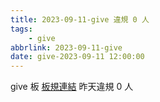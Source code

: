 ```yaml
---
title: 2023-09-11-give 違規 0 人
tags:
    - give
abbrlink: 2023-09-11-give
date: give-2023-09-11 12:00:00
---
```

give 板 [板規連結](https://www.ptt.cc/bbs/give/M.1612495900.A.C32.html)
昨天違規 0 人
